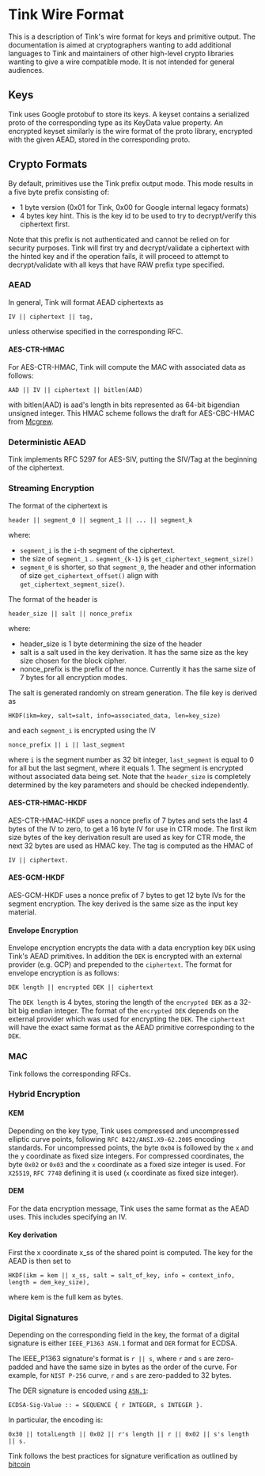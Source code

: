 # Tink Wire Format

<!--*
# Document freshness: For more information, see go/fresh-source.
freshness: { owner: 'sschmieg' reviewed: '2020-01-21' }
*-->

This is a description of Tink's wire format for keys and primitive output. The
documentation is aimed at cryptographers wanting to add additional languages to
Tink and maintainers of other high-level crypto libraries wanting to give a wire
compatible mode. It is not intended for general audiences.

## Keys

Tink uses Google protobuf to store its keys. A keyset contains a serialized
proto of the corresponding type as its KeyData value property. An encrypted
keyset similarly is the wire format of the proto library, encrypted with the
given AEAD, stored in the corresponding proto.

## Crypto Formats

By default, primitives use the Tink prefix output mode. This mode results in a
five byte prefix consisting of:

*   1 byte version (0x01 for Tink, 0x00 for Google internal legacy formats)
*   4 bytes key hint. This is the key id to be used to try to decrypt/verify
    this ciphertext first.

Note that this prefix is not authenticated and cannot be relied on for security
purposes. Tink will first try and decrypt/validate a ciphertext with the hinted
key and if the operation fails, it will proceed to attempt to decrypt/validate
with all keys that have RAW prefix type specified.

### AEAD

In general, Tink will format AEAD ciphertexts as

```
IV || ciphertext || tag,
```

unless otherwise specified in the corresponding RFC.

#### AES-CTR-HMAC

For AES-CTR-HMAC, Tink will compute the MAC with associated data as follows:

```
AAD || IV || ciphertext || bitlen(AAD)
```

with bitlen(AAD) is aad's length in bits represented as 64-bit bigendian
unsigned integer. This HMAC scheme follows the draft for AES-CBC-HMAC from
[Mcgrew](https://tools.ietf.org/html/draft-mcgrew-aead-aes-cbc-hmac-sha2-05).

### Deterministic AEAD

Tink implements RFC 5297 for AES-SIV, putting the SIV/Tag at the beginning of
the ciphertext.

### Streaming Encryption

The format of the ciphertext is

```
header || segment_0 || segment_1 || ... || segment_k
```

where:

*   `segment_i` is the `i`-th segment of the ciphertext.
*   the size of `segment_1` .. `segment_{k-1}` is
    `get_ciphertext_segment_size()`
*   `segment_0` is shorter, so that `segment_0`, the header and other
    information of size `get_ciphertext_offset()` align with
    `get_ciphertext_segment_size()`.

The format of the header is

```
header_size || salt || nonce_prefix
```

where:

*   header_size is 1 byte determining the size of the header
*   salt is a salt used in the key derivation. It has the same size as the key
    size chosen for the block cipher.
*   nonce_prefix is the prefix of the nonce. Currently it has the same size of 7
    bytes for all encryption modes.

The salt is generated randomly on stream generation. The file key is derived as

```
HKDF(ikm=key, salt=salt, info=associated_data, len=key_size)
```

and each `segment_i` is encrypted using the IV

```
nonce_prefix || i || last_segment
```

where `i` is the segment number as 32 bit integer, `last_segment` is equal to 0
for all but the last segment, where it equals 1. The segment is encrypted
without associated data being set. Note that the `header_size` is completely
determined by the key parameters and should be checked independently.

#### AES-CTR-HMAC-HKDF

AES-CTR-HMAC-HKDF uses a nonce prefix of 7 bytes and sets the last 4 bytes of
the IV to zero, to get a 16 byte IV for use in CTR mode. The first ikm size
bytes of the key derivation result are used as key for CTR mode, the next 32
bytes are used as HMAC key. The tag is computed as the HMAC of

```
IV || ciphertext.
```

#### AES-GCM-HKDF

AES-GCM-HKDF uses a nonce prefix of 7 bytes to get 12 byte IVs for the segment
encryption. The key derived is the same size as the input key material.

#### Envelope Encryption

Envelope encryption encrypts the data with a data encryption key `DEK` using
Tink's AEAD primitives. In addition the `DEK` is encrypted with an external
provider (e.g. GCP) and prepended to the `ciphertext`. The format for envelope
encryption is as follows:

```
DEK length || encrypted DEK || ciphertext
```

The `DEK length` is 4 bytes, storing the length of the `encrypted DEK` as a
32-bit big endian integer. The format of the `encrypted DEK` depends on the
external provider which was used for encrypting the `DEK`. The `ciphertext` will
have the exact same format as the AEAD primitive corresponding to the `DEK`.

### MAC

Tink follows the corresponding RFCs.

### Hybrid Encryption

#### KEM

Depending on the key type, Tink uses compressed and uncompressed elliptic curve
points, following `RFC 8422/ANSI.X9-62.2005` encoding standards. For
uncompressed points, the byte `0x04` is followed by the `x` and the `y`
coordinate as fixed size integers. For compressed coordinates, the byte `0x02`
or `0x03` and the `x` coordinate as a fixed size integer is used. For `X25519`,
`RFC 7748` defining it is used (`x` coordinate as fixed size integer).

#### DEM

For the data encryption message, Tink uses the same format as the AEAD uses.
This includes specifying an IV.

#### Key derivation

First the x coordinate x_ss of the shared point is computed. The key for the
AEAD is then set to

```
HKDF(ikm = kem || x_ss, salt = salt_of_key, info = context_info, length = dem_key_size),
```

where kem is the full kem as bytes.

### Digital Signatures

Depending on the corresponding field in the key, the format of a digital
signature is either `IEEE_P1363 ASN.1` format and `DER` format for ECDSA.

The IEEE_P1363 signature's format is `r || s`, where `r` and `s` are zero-padded
and have the same size in bytes as the order of the curve. For example, for
`NIST P-256` curve, `r` and `s` are zero-padded to 32 bytes.

The DER signature is encoded using
[`ASN.1`](https://tools.ietf.org/html/rfc5480#appendix-A):

```
ECDSA-Sig-Value :: = SEQUENCE { r INTEGER, s INTEGER }.
```

In particular, the encoding is:

```
0x30 || totalLength || 0x02 || r's length || r || 0x02 || s's length || s.
```

Tink follows the best practices for signature verification as outlined by
[bitcoin](https://github.com/bitcoin/bips/blob/master/bip-0066.mediawiki)
